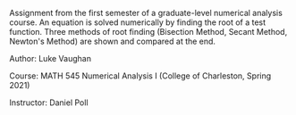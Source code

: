 Assignment from the first semester of a graduate-level numerical analysis course. An equation is solved numerically by finding the root of a test function. Three methods of root finding (Bisection Method, Secant Method, Newton's Method) are shown and compared at the end.

Author: Luke Vaughan

Course: MATH 545 Numerical Analysis I (College of Charleston, Spring 2021)

Instructor: Daniel Poll
